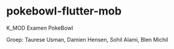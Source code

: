 # pokebowl-flutter-mob

K_MOD Examen
PokeBowl

Groep: Taurese Usman, Damien Hensen, Sohil Alami, Blen Michil
